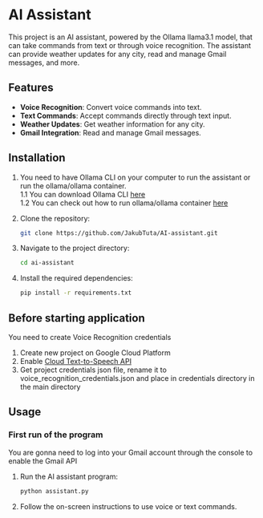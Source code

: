 # AI Assistant

This project is an AI assistant, powered by the Ollama llama3.1 model, that can take commands from text or through voice recognition. The assistant can provide weather updates for any city, read and manage Gmail messages, and more.

## Features

- **Voice Recognition**: Convert voice commands into text.
- **Text Commands**: Accept commands directly through text input.
- **Weather Updates**: Get weather information for any city.
- **Gmail Integration**: Read and manage Gmail messages.

## Installation

1.  You need to have Ollama CLI on your computer to run the assistant or run the ollama/ollama container. \
1.1 You can download Ollama CLI [here](https://ollama.com/download/) \
1.2 You can check out how to run ollama/ollama container [here](https://hub.docker.com/r/ollama/ollama)

2. Clone the repository:
    ```bash
    git clone https://github.com/JakubTuta/AI-assistant.git
    ```

3. Navigate to the project directory:
    ```bash
    cd ai-assistant
    ```

4. Install the required dependencies:
    ```bash
    pip install -r requirements.txt
    ```

## Before starting application

You need to create Voice Recognition credentials
1. Create new project on Google Cloud Platform
2. Enable [Cloud Text-to-Speech API](https://console.cloud.google.com/marketplace/product/google/texttospeech.googleapis.com)
3. Get project credentials json file, rename it to voice_recognition_credentials.json and place in credentials directory in the main directory

## Usage

### First run of the program

You are gonna need to log into your Gmail account through the console to enable the Gmail API

1. Run the AI assistant program:
    ```bash
    python assistant.py
    ```
2. Follow the on-screen instructions to use voice or text commands.
